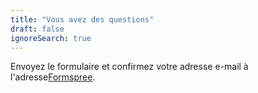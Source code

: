 ```yaml
---
title: "Vous avez des questions"
draft: false
ignoreSearch: true
---
```


Envoyez le formulaire et confirmez votre adresse e-mail à l'adresse[Formspree](https://formspree.io/).